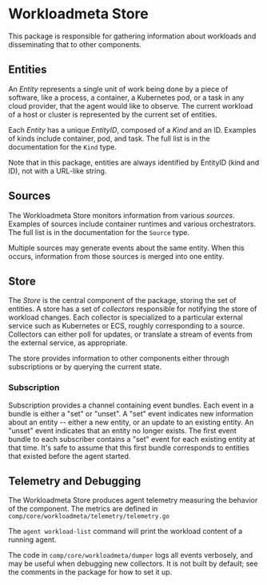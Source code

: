 # Workloadmeta Store

This package is responsible for gathering information about workloads and disseminating that to other components.

## Entities

An _Entity_ represents a single unit of work being done by a piece of software, like a process, a container, a Kubernetes pod, or a task in any cloud provider, that the agent would like to observe.
The current workload of a host or cluster is represented by the current set of entities.

Each _Entity_ has a unique _EntityID_, composed of a _Kind_ and an ID.
Examples of kinds include container, pod, and task.
The full list is in the documentation for the `Kind` type.

Note that in this package, entities are always identified by EntityID (kind and ID), not with a URL-like string.

## Sources

The Workloadmeta Store monitors information from various _sources_.
Examples of sources include container runtimes and various orchestrators.
The full list is in the documentation for the `Source` type.

Multiple sources may generate events about the same entity.
When this occurs, information from those sources is merged into one entity.

## Store

The _Store_ is the central component of the package, storing the set of entities.
A store has a set of _collectors_ responsible for notifying the store of workload changes.
Each collector is specialized to a particular external service such as Kubernetes or ECS, roughly corresponding to a source.
Collectors can either poll for updates, or translate a stream of events from the external service, as appropriate.

The store provides information to other components either through subscriptions or by querying the current state.

### Subscription

Subscription provides a channel containing event bundles.
Each event in a bundle is either a "set" or "unset".
A "set" event indicates new information about an entity -- either a new entity, or an update to an existing entity.
An "unset" event indicates that an entity no longer exists.
The first event bundle to each subscriber contains a "set" event for each existing entity at that time.
It's safe to assume that this first bundle corresponds to entities that existed before the agent started.

## Telemetry and Debugging

The Workloadmeta Store produces agent telemetry measuring the behavior of the component.
The metrics are defined in `comp/core/workloadmeta/telemetry/telemetry.go`

The `agent workload-list` command will print the workload content of a running agent.

The code in `comp/core/workloadmeta/dumper` logs all events verbosely, and may be useful when debugging new collectors.
It is not built by default; see the comments in the package for how to set it up.
